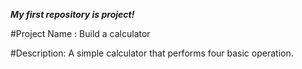_**My first repository is project!**_

#Project Name :
Build a calculator

#Description:
A simple calculator that performs four basic operation.


